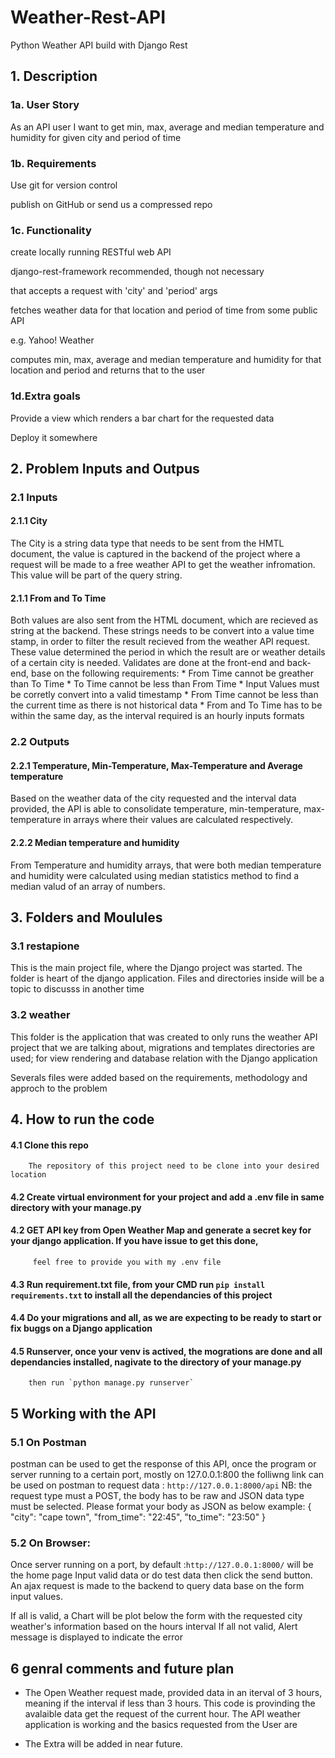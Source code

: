 # Weather-Rest-API
Python Weather API build with Django Rest

## 1. Description

### 1a. User Story

As an API user I want to get min, max, average and median temperature and humidity for given city and period of time

### 1b. Requirements

Use git for version control

publish on GitHub or send us a compressed repo

### 1c. Functionality

create locally running RESTful web API

django-rest-framework recommended, though not necessary

that accepts a request with 'city' and 'period' args

fetches weather data for that location and period of time from some public API

e.g. Yahoo! Weather

computes min, max, average and median temperature and humidity for that location and period and returns that to the user

### 1d.Extra goals

Provide a view which renders a bar chart for the requested data

Deploy it somewhere


## 2. Problem Inputs and Outpus

### 2.1 Inputs

#### 2.1.1 City

The City is a string data type that needs to be sent from the HMTL document, the value is captured in the backend of the project where a request will be made to 
a free weather API to get the weather infromation. This value will be part of the query string.

#### 2.1.1 From and To Time

Both values are also sent from the HTML document, which are recieved as string at the backend. These strings needs to be convert into a value time stamp,
in order to filter the result recieved from the weather API request. These value determined the period in which the result are or weather details of a certain
city is needed. Validates are done at the front-end and back-end, base on the following requirements:
        * From Time cannot be greather than To Time
        * To Time cannot be less than From Time
        * Input Values must be corretly convert into a valid timestamp
        * From Time cannot be less than the current time as there is not historical data
        * From and To Time has to be within the same day, as the interval required is an hourly inputs formats
   
### 2.2 Outputs

#### 2.2.1 Temperature, Min-Temperature, Max-Temperature and Average temperature

Based on the weather data of the city requested and the interval data provided, the API is able  to consolidate temperature, min-temperature,
max-temperature in  arrays where their values are calculated respectively.

#### 2.2.2 Median temperature and humidity

From Temperature and humidity arrays, that were both median temperature and humidity were calculated using median statistics method to find a median valud of an array of numbers.

## 3. Folders and Moulules

### 3.1 restapione

This is the main project file, where the Django project was started. The folder is heart of the django application. Files and directories inside will be a topic to discusss 
in another time

### 3.2 weather

This folder is the application that was created to only runs the weather API project that we are talking about, migrations and templates directories are used; for view rendering 
and database relation with the Django application

Severals files were added based on the requirements, methodology and approch to the problem


## 4. How to run the code

#### 4.1 Clone this repo 
        The repository of this project need to be clone into your desired location

#### 4.2 Create virtual environment for your project and add a .env file in same directory with your manage.py

#### 4.2 GET API key from Open Weather Map and generate a secret key for your django application. If you have issue to get this done,
         feel free to provide you with my .env file
 
#### 4.3 Run requirement.txt file, from your CMD run `pip install requirements.txt` to install all the dependancies of this project

#### 4.4 Do your migrations and all, as we are expecting to be ready to start or fix buggs on a Django application

#### 4.5 Runserver, once your venv is actived, the mogrations are done and all dependancies installed, nagivate to the directory of your manage.py
        then run `python manage.py runserver`
        
## 5 Working with the API

### 5.1 On Postman

postman can be used to get the response of this API, once the program or server running to a certain port, mostly on 127.0.0.1:800
the folliwng link can be used on postman to request data : `http://127.0.0.1:8000/api`
NB: the request type must a POST, the body has to be raw and JSON data type must be selected. Please format your body as JSON as below example:
{
	"city": "cape town",
	"from_time": "22:45",
	"to_time": "23:50"
}

### 5.2 On Browser:

Once server running on a port, by default :`http://127.0.0.1:8000/` will be the home page
Input valid data or do test data then click the send button. An ajax request is made to the backend to query data
base on the form input values.

If all is valid, a Chart will be plot below the form with the requested city weather's information based on the hours interval
If all not valid, Alert message is displayed to indicate the error

## 6 genral comments and future plan

- The Open Weather request made, provided data in an iterval of 3 hours, meaning if the interval if less than 3 hours. This code is provinding the avalaible data
  get the request of the current hour. The API weather application is working and the basics requested from the User are 
 
- The Extra will be added in near future.
   








